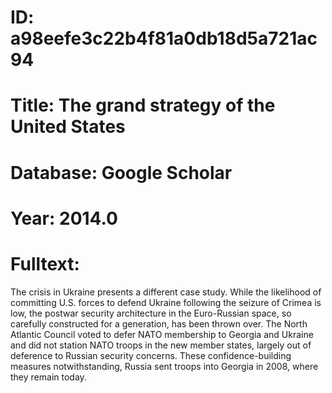 # ID: a98eefe3c22b4f81a0db18d5a721ac94
# Title: The grand strategy of the United States
# Database: Google Scholar
# Year: 2014.0
# Fulltext:
The crisis in Ukraine presents a different case study.
While the likelihood of committing U.S. forces to defend Ukraine following the seizure of Crimea is low, the postwar security architecture in the Euro-Russian space, so carefully constructed for a generation, has been thrown over.
The North Atlantic Council voted to defer NATO membership to Georgia and Ukraine and did not station NATO troops in the new member states, largely out of deference to Russian security concerns.
These confidence-building measures notwithstanding, Russia sent troops into Georgia in 2008, where they remain today.
